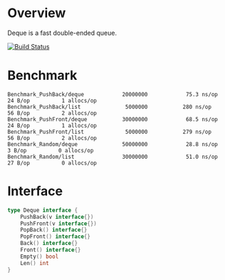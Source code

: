 # Overview
Deque is a fast double-ended queue.

[![Build Status](https://travis-ci.com/edwingeng/deque.svg?branch=master)](https://travis-ci.com/edwingeng/deque)

# Benchmark
```
Benchmark_PushBack/deque         	20000000	        75.3 ns/op	      24 B/op	       1 allocs/op
Benchmark_PushBack/list          	 5000000	       280 ns/op	      56 B/op	       2 allocs/op
Benchmark_PushFront/deque        	30000000	        68.5 ns/op	      24 B/op	       1 allocs/op
Benchmark_PushFront/list         	 5000000	       279 ns/op	      56 B/op	       2 allocs/op
Benchmark_Random/deque           	50000000	        28.8 ns/op	       3 B/op	       0 allocs/op
Benchmark_Random/list            	30000000	        51.0 ns/op	      27 B/op	       0 allocs/op
```

# Interface
``` go
type Deque interface {
	PushBack(v interface{})
	PushFront(v interface{})
	PopBack() interface{}
	PopFront() interface{}
	Back() interface{}
	Front() interface{}
	Empty() bool
	Len() int
}
```
